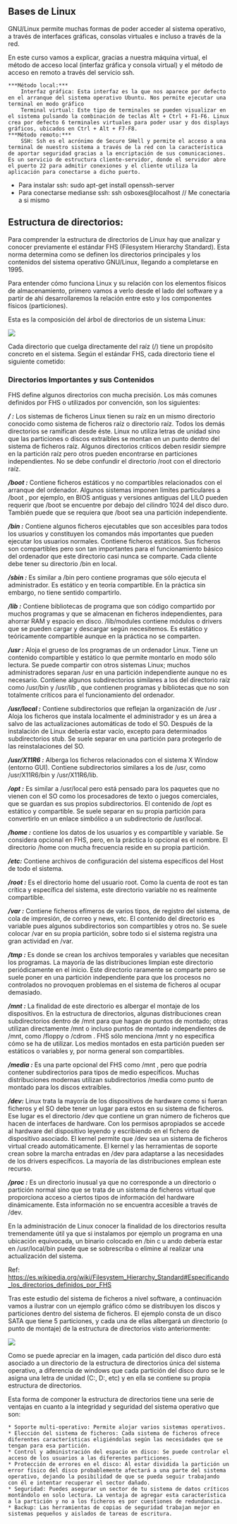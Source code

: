 ## Bases de Linux  
GNU/Linux permite muchas formas de poder acceder al sistema operativo, a través de interfaces gráficas, consolas virtuales e incluso a través de la red.  

En este curso vamos a explicar, gracias a nuestra máquina virtual, el método de acceso local (interfaz gráfica y consola virtual) y el método de acceso en remoto a través del servicio ssh.  

    ***Método local:***  
        Interfaz gráfica: Esta interfaz es la que nos aparece por defecto en el arranque del sistema operativo Ubuntu. Nos permite ejecutar una terminal en modo gráfico
        Terminal virtual: Este tipo de terminales se pueden visualizar en el sistema pulsando la combinación de teclas Alt + Ctrl + F1-F6. Linux crea por defecto 6 terminales virtuales para poder usar y dos displays gráficos, ubicados en Ctrl + Alt + F7-F8.  
    ***Método remoto:***  
        SSH: Ssh es el acrónimo de Secure SHell y permite el acceso a una terminal de nuestro sistema a través de la red con la característica de aportar seguridad gracias a la encriptación de sus comunicaciones. Es un servicio de estructura cliente-servidor, donde el servidor abre el puerto 22 para admitir conexiones y el cliente utiliza la aplicación para conectarse a dicho puerto.  

* Para instalar ssh: sudo apt-get install openssh-server  
* Para conectarse medianse ssh: ssh osboxes@localhost // Me conectaria a si mismo  

## Estructura de directorios: 

Para comprender la estructura de directorios de Linux hay que analizar y conocer previamente el estándar FHS (Filesystem Hierarchy Standard). Esta norma determina como se definen los directorios principales y los contenidos del sistema operativo GNU/Linux, llegando a completarse en 1995.  

Para entender cómo funciona Linux y su relación con los elementos físicos de almacenamiento, primero vamos a verlo desde el lado del software y a partir de ahí desarrollaremos la relación entre esto y los componentes físicos (particiones).  

Esta es la composición del árbol de directorios de un sistema Linux:  

![](https://openwebinars.net/media/django-summernote/2015-09-14/b4f21c23-8e43-4800-9c0f-5f8f11555003.png)

Cada directorio que cuelga directamente del raíz (/) tiene un propósito concreto en el sistema. Según el estándar FHS, cada directorio tiene el siguiente cometido:  
### Directorios Importantes y sus Contenidos  

FHS define algunos directorios con mucha precisión. Los más comunes definidos por FHS o utilizados por convención, son los siguientes:  

***/ :*** Los sistemas de ficheros Linux tienen su raíz en un mismo directorio conocido como sistema de ficheros raíz o directorio raíz. Todos los demás directorios se ramifican desde éste. Linux no utiliza letras de unidad sino que las particiones o discos extraíbles se montan en un punto dentro del sistema de ficheros raíz. Algunos directorios críticos deben residir siempre en la partición raíz pero otros pueden encontrarse en particiones independientes. No se debe confundir el directorio /root con el directorio raíz.  

***/boot :*** Contiene ficheros estáticos y no compartibles relacionados con el arranque del ordenador. Algunos sistemas imponen limites particulares a /boot , por ejemplo, en BIOS antiguas y versiones antiguas del LILO pueden requerir que /boot se encuentre por debajo del cilindro 1024 del disco duro. También puede que se requiera que /boot sea una partición independiente.
  
***/bin :*** Contiene algunos ficheros ejecutables que son accesibles para todos los usuarios y constituyen los comandos más importantes que pueden ejecutar los usuarios normales. Contiene ficheros estáticos. Sus ficheros son compartibles pero son tan importantes para el funcionamiento básico del ordenador que este directorio casi nunca se comparte. Cada cliente debe tener su directorio /bin en local.  

***/sbin :*** Es similar a /bin pero contiene programas que sólo ejecuta el administrador. Es estático y en teoría compartible. En la práctica sin embargo, no tiene sentido compartirlo.  

***/lib :*** Contiene bibliotecas de programa que son código compartido por muchos programas y que se almacenan en ficheros independientes, para ahorrar RAM y espacio en disco. /lib/modules contiene módulos o drivers que se pueden cargar y descargar según necesitemos. Es estático y teóricamente compartible aunque en la práctica no se comparten.  

***/usr :*** Aloja el grueso de los programas de un ordenador Linux. Tiene un contenido compartible y estático lo que permite montarlo en modo sólo lectura. Se puede compartir con otros sistemas Linux; muchos administradores separan /usr en una partición independiente aunque no es necesario. Contiene algunos subdirectorios similares a los del directorio raíz como /usr/bin y /usr/lib , que contienen programas y bibliotecas que no son totalmente críticos para el funcionamiento del ordenador.  

***/usr/local :*** Contiene subdirectorios que reflejan la organización de /usr . Aloja los ficheros que instala localmente el administrador y es un área a salvo de las actualizaciones automáticas de todo el SO. Después de la instalación de Linux debería estar vacío, excepto para determinados subdirectorios stub. Se suele separar en una partición para protegerlo de las reinstalaciones del SO.  

***/usr/X11R6 :*** Alberga los ficheros relacionados con el sistema X Window (entorno GUI). Contiene subdirectorios similares a los de /usr, como /usr/X11R6/bin y /usr/X11R6/lib.  

***/opt :*** Es similar a /usr/local pero está pensado para los paquetes que no vienen con el SO como los procesadores de texto o juegos comerciales, que se guardan es sus propios subdirectorios. El contenido de /opt es estático y compartible. Se suele separar en su propia partición para convertirlo en un enlace simbólico a un subdirectorio de /usr/local.  

***/home :*** contiene los datos de los usuarios y es compartible y variable. Se considera opcional en FHS, pero, en la práctica lo opcional es el nombre. El directorio /home con mucha frecuencia reside en su propia partición.  

***/etc:*** Contiene archivos de configuración del sistema específicos del Host de todo el sistema.  

***/root :*** Es el directorio home del usuario root. Como la cuenta de root es tan crítica y específica del sistema, este directorio variable no es realmente compartible.  

***/var :*** Contiene ficheros efímeros de varios tipos, de registro del sistema, de cola de impresión, de correo y news, etc. El contenido del directorio es variable pues algunos subdirectorios son compartibles y otros no. Se suele colocar /var en su propia partición, sobre todo si el sistema registra una gran actividad en /var.  

***/tmp :*** Es donde se crean los archivos temporales y variables que necesitan los programas. La mayoría de las distribuciones limpian este directorio periódicamente en el inicio. Este directorio raramente se comparte pero se suele poner en una partición independiente para que los procesos no controlados no provoquen problemas en el sistema de ficheros al ocupar demasiado.  

***/mnt :*** La finalidad de este directorio es albergar el montaje de los dispositivos. En la estructura de directorios, algunas distribuciones crean subdirectorios dentro de /mnt para que hagan de puntos de montado; otras utilizan directamente /mnt o incluso puntos de montado independientes de /mnt, como /floppy o /cdrom . FHS sólo menciona /mnt y no especifica cómo se ha de utilizar. Los medios montados en esta partición pueden ser estáticos o variables y, por norma general son compartibles.  

***/media :*** Es una parte opcional del FHS como /mnt , pero que podría contener subdirectorios para tipos de medio específicos. Muchas distribuciones modernas utilizan subdirectorios /media como punto de montado para los discos extraíbles.          

***/dev:*** Linux trata la mayoría de los dispositivos de hardware como si fueran ficheros y el SO debe tener un lugar para estos en su sistema de ficheros. Ese lugar es el directorio /dev que contiene un gran número de ficheros que hacen de interfaces de hardware. Con los permisos apropiados se accede al hardware del dispositivo leyendo y escribiendo en el fichero de dispositivo asociado. El kernel permite que /dev sea un sistema de ficheros virtual creado automáticamente. El kernel y las herramientas de soporte crean sobre la marcha entradas en /dev para adaptarse a las necesidades de los drivers específicos. La mayoría de las distribuciones emplean este recurso.  

***/proc :*** Es un directorio inusual ya que no corresponde a un directorio o partición normal sino que se trata de un sistema de ficheros virtual que proporciona acceso a ciertos tipos de información del hardware dinámicamente. Esta información no se encuentra accesible a través de /dev.  

En la administración de Linux conocer la finalidad de los directorios resulta tremendamente útil ya que si instalamos por ejemplo un programa en una ubicación equivocada, un binario colocado en /bin c u ando debería estar en /usr/local/bin puede que se sobrescriba o elimine al realizar una actualización del sistema.  

Ref: https://es.wikipedia.org/wiki/Filesystem_Hierarchy_Standard#Especificando_los_directorios_definidos_por_FHS  

Tras este estudio del sistema de ficheros a nivel software, a continuación vamos a ilustrar con un ejemplo gráfico cómo se distribuyen los discos y particiones dentro del sistema de ficheros. El ejemplo consta de un disco SATA que tiene 5 particiones, y cada una de ellas albergará un directorio (o punto de montaje) de la estructura de directorios visto anteriormente:  

![](https://openwebinars.net/media/django-summernote/2015-09-14/1aea0fc2-aa94-4377-af24-690b8ee7e383.png)

Como se puede apreciar en la imagen, cada partición del disco duro está asociado a un directorio de la estructura de directorios única del sistema operativo, a diferencia de windows que cada partición del disco duro se le asigna una letra de unidad (C:, D:, etc) y en ella se contiene su propia estructura de directorios.  

Esta forma de componer la estructura de directorios tiene una serie de ventajas en cuanto a la integridad y seguridad del sistema operativo que son:
  
    * Soporte multi-operativo: Permite alojar varios sistemas operativos.    
    * Elección del sistema de ficheros: Cada sistema de ficheros ofrece diferentes características eligiéndolas según las necesidades que se tengan para esa partición.    
    * Control y administración del espacio en disco: Se puede controlar el acceso de los usuarios a las diferentes particiones.    
    * Protección de errores en el disco: Al estar dividida la partición un error físico del disco probablemente afectará a una parte del sistema operativo, dejando la posibilidad de que se pueda seguir trabajando con él e intentar recuperar el sector dañado.    
    * Seguridad: Puedes asegurar un sector de tu sistema de datos críticos montándolo en solo lectura. La ventaja de agregar esta característica a la partición y no a los ficheros es por cuestiones de redundancia.    
    * Backup: Las herramientas de copias de seguridad trabajan mejor en sistemas pequeños y aislados de tareas de escritura.    


